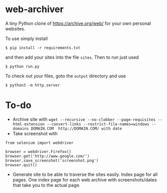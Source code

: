 # web-archiver
A tiny Python clone of https://archive.org/web/ for your own personal websites.

To use simply install

```
$ pip install -r requirements.txt
```

and then add your sites into the file ```sites```. Then to run just used

```
$ python run.py
```

To check out your files, goto the ```output``` directory and use

```
$ python3 -m http.server
```

# To-do

- Archive site with ```wget --recursive --no-clobber --page-requisites --html-extension --convert-links --restrict-file-names=windows --domains DOMAIN.COM  http://DOMAIN.COM/ with date```
- Take screenshot with
```
from selenium import webdriver

browser = webdriver.Firefox()
browser.get('http://www.google.com/')
browser.save_screenshot('screenshot.png')
browser.quit()
```
- Generate site to be able to traverse the sites easily. Index page for all pages. One index page for each web archive with screenshots/dates that take you to the actual page.
